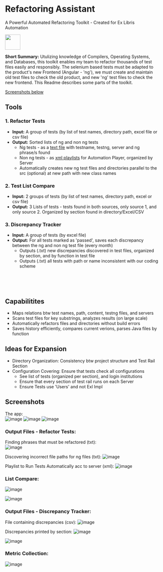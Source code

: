 # Refactoring Assistant  


A Powerful Automated Refactoring Toolkit - Created for Ex Libris Automation   
   
<img src="https://github.com/David-YY-Berger/RefactoringAssistant/assets/91850832/ead92db1-8a62-416b-a94a-ae525a41f03b" width="50" height="50"> 
     
**Short Summary:** Utulizing knowledge of Compilers, Operating Systems, and Databases, this toolkit enables my team to refactor thousands of test files easily and responsibly. The selenium based tests must be adapted to the product's new Frontend (Angular - 'ng'), we must create and maintain old test files to check the old product, and new 'ng' test files to check the new frontend. This Readme describes some parts of the toolkit.
<br />
    
<ins>Screenshots below </ins>
     
## Tools
### 1. Refactor Tests
- **Input:** A group of tests (by list of test names, directory path, excel file or csv file)
- **Output:** Sorted lists of ng and non ng tests
  - Ng tests - as a <ins>text file</ins> with testname, testng, server and ng phrase/s found
  - Non ng tests - as <ins>xml playlists</ins> for Automation Player, organized by Server
  - Automatically creates new ng test files and directories parallel to the src (optional) at new path with new class names
     
### 2. Test List Compare
- **Input:** 2 groups of tests (by list of test names, directory path, excel or csv file)
- **Output:**  3 Lists of tests - tests found in both sources, only source 1, and only source 2. Organized by section found in directory/Excel/CSV
      
### 3. Discrepancy Tracker
- **Input:** A group of tests (by excel file)
- **Output:** For all tests marked as 'passed', saves each discrepancy between the ng and non ng test file (every month)
  - Outputs (.txt) new discrepancies discovered in test files, organized by section, and by function in test file
  - Outputs (.txt) all tests with path or name inconsistent with our coding scheme
<br />
<br />
<br />
  
## Capabilitites
- Maps relations btw test names, path, content, testng files, and servers
- Scans test files for key substrings, analyzes results (on large scale)
- Automatically refactors files and directories without build errors
- Saves history efficiently, compares current verions, parses Java files by function


## Ideas for Expansion
- Directory Organization: Consistency btw project structure and Test Rail Section
- Configuration Covering: Ensure that tests check all configurations
  - See list of tests (organized per section), and login institutions
  - Ensure that every section of test rail runs on each Server
  - Ensure Tests use 'Users' and not Exl Impl
 

## Screenshots
   
The app:  
![image](https://github.com/David-YY-Berger/RefactoringAssistant/assets/91850832/f4776a76-2ea7-41e2-b281-059a5f4c0263)
![image](https://github.com/David-YY-Berger/RefactoringAssistant/assets/91850832/e2052b61-1557-4ee6-ad2d-53d1553cb18a)
![image](https://github.com/David-YY-Berger/RefactoringAssistant/assets/91850832/d1e65480-5a52-4092-aa63-ca76fb6d0707)
    
### Output Files - Refactor Tests:
    
Finding phrases that must be refactored (txt):       
![image](https://github.com/David-YY-Berger/RefactoringAssistant/assets/91850832/b443863c-2144-41d9-aba9-7e9fa853ca63)
   
Discovering incorrect file paths for ng files (txt):
![image](https://github.com/David-YY-Berger/RefactoringAssistant/assets/91850832/e6abcb66-60e4-4795-812a-fd1038439f89)
    
Playlist to Run Tests Automatically acc to server (xml):
![image](https://github.com/David-YY-Berger/RefactoringAssistant/assets/91850832/f05e0b13-4745-455f-9336-82c1c187ead4)

   
### List Compare:

![image](https://github.com/David-YY-Berger/RefactoringAssistant/assets/91850832/40ae6c47-a1d8-4c11-ae4d-8ba194e16a3a)
    
![image](https://github.com/David-YY-Berger/RefactoringAssistant/assets/91850832/8a3d9c73-d317-4d94-b0c4-f41a947206a0)
   
    
### Output Files - Discrepancy Tracker:
File containing discrepancies (csv):
![image](https://github.com/David-YY-Berger/RefactoringAssistant/assets/91850832/3a556358-b94b-4cfb-acd5-b30c8edfae1c)
   
Discrepancies printed by section:
![image](https://github.com/David-YY-Berger/RefactoringAssistant/assets/91850832/826b45a5-6b54-4fc2-b4cf-ee0991ca8862)
   
![image](https://github.com/David-YY-Berger/RefactoringAssistant/assets/91850832/8684db67-9bab-4a7a-a26b-7d7cde56b606)

### Metric Collection:
    
![image](https://github.com/David-YY-Berger/RefactoringAssistant/assets/91850832/994c7a6d-11d6-496a-ae28-cfdde8363d66)
   





 


